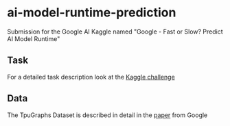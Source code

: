# ai-model-runtime-prediction
Submission for the Google AI Kaggle named "Google - Fast or Slow? Predict AI Model Runtime"

## Task
For a detailed task description look at the [Kaggle challenge](https://www.kaggle.com/competitions/predict-ai-model-runtime/data)

## Data
The TpuGraphs Dataset is described in detail in the [paper](https://arxiv.org/abs/2308.13490) from Google